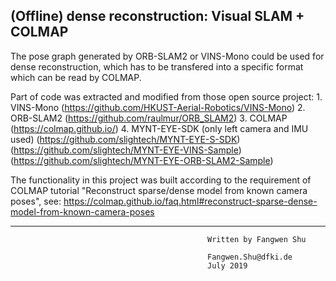 ## (Offline) dense reconstruction: Visual SLAM + COLMAP

The pose graph generated by ORB-SLAM2 or VINS-Mono could be used for dense reconstruction, which has to be transfered into a specific format which can be read by COLMAP.

Part of code was extracted and modified from those open source project: 
    1. VINS-Mono 
    (https://github.com/HKUST-Aerial-Robotics/VINS-Mono)
    2. ORB-SLAM2 
    (https://github.com/raulmur/ORB_SLAM2)
    3. COLMAP 
    (https://colmap.github.io/)
    4. MYNT-EYE-SDK (only left camera and IMU used)
    (https://github.com/slightech/MYNT-EYE-S-SDK)
    (https://github.com/slightech/MYNT-EYE-VINS-Sample)
    (https://github.com/slightech/MYNT-EYE-ORB-SLAM2-Sample)

The functionality in this project was built according to the requirement of COLMAP tutorial
"Reconstruct sparse/dense model from known camera poses", see:
https://colmap.github.io/faq.html#reconstruct-sparse-dense-model-from-known-camera-poses

----------------------------------------------------------------------------------------
                                                Written by Fangwen Shu

                                                Fangwen.Shu@dfki.de
                                                July 2019
